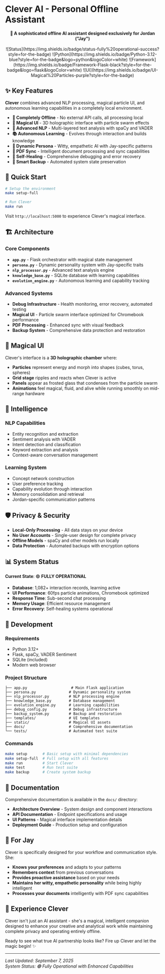 # Clever AI - Personal Offline Assistant

<div align="center">
  <strong>🧠 A sophisticated offline AI assistant designed exclusively for Jordan ("Jay")</strong>
  <br/><br/>
  ![Status](https://img.shields.io/badge/status-fully%20operational-success?style=for-the-badge)
  ![Python](https://img.shields.io/badge/Python-3.12-blue?style=for-the-badge&logo=python&logoColor=white)
  ![Framework](https://img.shields.io/badge/Framework-Flask-black?style=for-the-badge&logo=flask&logoColor=white)
  ![UI](https://img.shields.io/badge/UI-Magical%20Particles-purple?style=for-the-badge)
</div>

## ✨ Key Features

**Clever** combines advanced NLP processing, magical particle UI, and autonomous learning capabilities in a completely local environment.

- **🎯 Completely Offline** - No external API calls, all processing local
- **🎨 Magical UI** - 3D holographic interface with particle swarm effects  
- **🧠 Advanced NLP** - Multi-layered text analysis with spaCy and VADER
- **📚 Autonomous Learning** - Evolves through interaction and builds knowledge
- **💫 Dynamic Persona** - Witty, empathetic AI with Jay-specific patterns
- **📄 PDF Sync** - Intelligent document processing and sync capabilities
- **🔧 Self-Healing** - Comprehensive debugging and error recovery
- **💾 Smart Backup** - Automated system state preservation

## 🚀 Quick Start

```bash
# Setup the environment
make setup-full

# Run Clever
make run
```

Visit `http://localhost:5000` to experience Clever's magical interface.

## 🏗️ Architecture

### Core Components

- **`app.py`** - Flask orchestrator with magical state management
- **`persona.py`** - Dynamic personality system with Jay-specific traits
- **`nlp_processor.py`** - Advanced text analysis engine
- **`knowledge_base.py`** - SQLite database with learning capabilities
- **`evolution_engine.py`** - Autonomous learning and capability tracking

### Advanced Systems

- **Debug Infrastructure** - Health monitoring, error recovery, automated testing
- **Magical UI** - Particle swarm interface optimized for Chromebook performance
- **PDF Processing** - Enhanced sync with visual feedback
- **Backup System** - Comprehensive data protection and restoration

## 🎨 Magical UI

Clever's interface is a **3D holographic chamber** where:

- **Particles** represent energy and morph into shapes (cubes, torus, spheres)
- **Grid stage** ripples and reacts when Clever is active
- **Panels** appear as frosted glass that condenses from the particle swarm
- **Animations** feel magical, fluid, and alive while running smoothly on mid-range hardware

## 🧠 Intelligence

### NLP Capabilities

- Entity recognition and extraction
- Sentiment analysis with VADER
- Intent detection and classification
- Keyword extraction and analysis
- Context-aware conversation management

### Learning System

- Concept network construction
- User preference tracking
- Capability evolution through interaction
- Memory consolidation and retrieval
- Jordan-specific communication patterns

## 🛡️ Privacy & Security

- **Local-Only Processing** - All data stays on your device
- **No User Accounts** - Single-user design for complete privacy
- **Offline Models** - spaCy and other models run locally
- **Data Protection** - Automated backups with encryption options

## 📊 System Status

**Current State**: 🟢 **FULLY OPERATIONAL**

- **Database**: 1,082+ interaction records, learning active
- **UI Performance**: 60fps particle animations, Chromebook optimized
- **Response Time**: Sub-second chat processing
- **Memory Usage**: Efficient resource management
- **Error Recovery**: Self-healing systems operational

## 🔧 Development

### Requirements

- Python 3.12+
- Flask, spaCy, VADER Sentiment
- SQLite (included)
- Modern web browser

### Project Structure

```
├── app.py                    # Main Flask application
├── persona.py               # Dynamic personality system
├── nlp_processor.py         # NLP processing engine
├── knowledge_base.py        # Database management
├── evolution_engine.py      # Learning capabilities
├── debug_config.py          # Debug infrastructure
├── backup_system.py         # Backup and restoration
├── templates/               # UI templates
├── static/                  # Magical UI assets
├── docs/                    # Comprehensive documentation
└── tests/                   # Automated test suite
```

### Commands

```bash
make setup       # Basic setup with minimal dependencies
make setup-full  # Full setup with all features
make run         # Start Clever
make test        # Run test suite
make backup      # Create system backup
```

## 📖 Documentation

Comprehensive documentation is available in the `docs/` directory:

- **Architecture Overview** - System design and component interactions
- **API Documentation** - Endpoint specifications and usage
- **UI Patterns** - Magical interface implementation details
- **Deployment Guide** - Production setup and configuration

## 🎯 For Jay

Clever is specifically designed for your workflow and communication style. She:

- **Knows your preferences** and adapts to your patterns
- **Remembers context** from previous conversations
- **Provides proactive assistance** based on your needs
- **Maintains her witty, empathetic personality** while being highly intelligent
- **Processes your documents** intelligently with PDF sync capabilities

## 💫 Experience Clever

Clever isn't just an AI assistant - she's a magical, intelligent companion designed to enhance your creative and analytical work while maintaining complete privacy and operating entirely offline.

Ready to see what true AI partnership looks like? Fire up Clever and let the magic begin! ✨

---

*Last Updated: September 7, 2025*  
*System Status: 🟢 Fully Operational with Enhanced Capabilities*